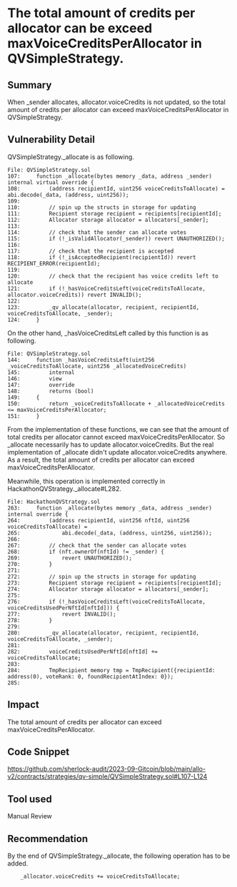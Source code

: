 # The total amount of credits per allocator can be exceed maxVoiceCreditsPerAllocator in QVSimpleStrategy.
## Summary
When _sender allocates, allocator.voiceCredits is not updated, so the total amount of credits per allocator can exceed maxVoiceCreditsPerAllocator in QVSimpleStrategy.

## Vulnerability Detail
QVSimpleStrategy._allocate is as following.
```solidity
File: QVSimpleStrategy.sol
107:     function _allocate(bytes memory _data, address _sender) internal virtual override {
108:         (address recipientId, uint256 voiceCreditsToAllocate) = abi.decode(_data, (address, uint256));
109: 
110:         // spin up the structs in storage for updating
111:         Recipient storage recipient = recipients[recipientId];
112:         Allocator storage allocator = allocators[_sender];
113: 
114:         // check that the sender can allocate votes
115:         if (!_isValidAllocator(_sender)) revert UNAUTHORIZED();
116: 
117:         // check that the recipient is accepted
118:         if (!_isAcceptedRecipient(recipientId)) revert RECIPIENT_ERROR(recipientId);
119: 
120:         // check that the recipient has voice credits left to allocate
121:         if (!_hasVoiceCreditsLeft(voiceCreditsToAllocate, allocator.voiceCredits)) revert INVALID();
122: 
123:         _qv_allocate(allocator, recipient, recipientId, voiceCreditsToAllocate, _sender);
124:     }
```
On the other hand, _hasVoiceCreditsLeft called by this function is as following.
```solidity
File: QVSimpleStrategy.sol
144:     function _hasVoiceCreditsLeft(uint256 _voiceCreditsToAllocate, uint256 _allocatedVoiceCredits)
145:         internal
146:         view
147:         override
148:         returns (bool)
149:     {
150:         return _voiceCreditsToAllocate + _allocatedVoiceCredits <= maxVoiceCreditsPerAllocator;
151:     }
```
From the implementation of these functions, we can see that the amount of total credits per allocator cannot exceed maxVoiceCreditsPerAllocator.
So _allocate necessarily has to update allocator.voiceCredits.
But the real implementation of _allocate didn't update allocator.voiceCredits anywhere.
As a result, the total amount of credits per allocator can exceed maxVoiceCreditsPerAllocator.

Meanwhile, this operation is implemented correctly in HackathonQVStrategy._allocate#L282.
```solidity
File: HackathonQVStrategy.sol
263:     function _allocate(bytes memory _data, address _sender) internal override {
264:         (address recipientId, uint256 nftId, uint256 voiceCreditsToAllocate) =
265:             abi.decode(_data, (address, uint256, uint256));
266: 
267:         // check that the sender can allocate votes
268:         if (nft.ownerOf(nftId) != _sender) {
269:             revert UNAUTHORIZED();
270:         }
271: 
272:         // spin up the structs in storage for updating
273:         Recipient storage recipient = recipients[recipientId];
274:         Allocator storage allocator = allocators[_sender];
275: 
276:         if (!_hasVoiceCreditsLeft(voiceCreditsToAllocate, voiceCreditsUsedPerNftId[nftId])) {
277:             revert INVALID();
278:         }
279: 
280:         _qv_allocate(allocator, recipient, recipientId, voiceCreditsToAllocate, _sender);
281: 
282:         voiceCreditsUsedPerNftId[nftId] += voiceCreditsToAllocate;
283: 
284:         TmpRecipient memory tmp = TmpRecipient({recipientId: address(0), voteRank: 0, foundRecipientAtIndex: 0});
285: 
```
## Impact
The total amount of credits per allocator can exceed maxVoiceCreditsPerAllocator.

## Code Snippet
https://github.com/sherlock-audit/2023-09-Gitcoin/blob/main/allo-v2/contracts/strategies/qv-simple/QVSimpleStrategy.sol#L107-L124

## Tool used
Manual Review

## Recommendation
By the end of QVSimpleStrategy._allocate, the following operation has to be added.
```solidity
    _allocator.voiceCredits += voiceCreditsToAllocate;
```